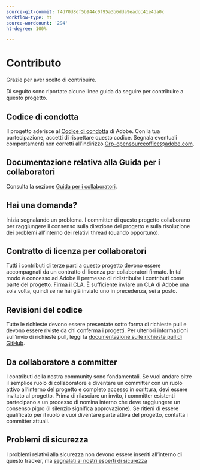 ```yaml
---
source-git-commit: f4d70d8df5b944c0f95a3b6dda9eadcc41e4da0c
workflow-type: ht
source-wordcount: '294'
ht-degree: 100%

---
```

# Contributo

Grazie per aver scelto di contribuire.

Di seguito sono riportate alcune linee guida da seguire per contribuire a questo progetto.

## Codice di condotta

Il progetto aderisce al [Codice di condotta](code-of-conduct.md) di Adobe. Con la tua partecipazione, accetti di rispettare questo codice. Segnala eventuali comportamenti non corretti all’indirizzo [Grp-opensourceoffice@adobe.com](mailto:Grp-opensourceoffice@adobe.com).

## Documentazione relativa alla Guida per i collaboratori

Consulta la sezione [Guida per i collaboratori](https://experienceleague.adobe.com/docs/contributor/contributor-guide/introduction.html?lang=it).

## Hai una domanda?

Inizia segnalando un problema. I committer di questo progetto collaborano per raggiungere il consenso sulla direzione del progetto e sulla risoluzione dei problemi all’interno dei relativi thread (quando opportuno).

## Contratto di licenza per collaboratori

Tutti i contributi di terze parti a questo progetto devono essere accompagnati da un contratto di licenza per collaboratori firmato. In tal modo è concesso ad Adobe il permesso di ridistribuire i contributi come parte del progetto. [Firma il CLA](http://opensource.adobe.com/cla.html). È sufficiente inviare un CLA di Adobe una sola volta, quindi se ne hai già inviato uno in precedenza, sei a posto.

## Revisioni del codice

Tutte le richieste devono essere presentate sotto forma di richieste pull e devono essere riviste da chi conferma i progetti. Per ulteriori informazioni sull’invio di richieste pull, leggi la [documentazione sulle richieste pull di GitHub](https://help.github.com/articles/about-pull-requests/).

<!--
Lastly, please follow the [pull request template](PULL_REQUEST_TEMPLATE.md) when
submitting a pull request!
-->

## Da collaboratore a committer

I contributi della nostra community sono fondamentali. Se vuoi andare oltre il semplice ruolo di collaboratore e diventare un committer con un ruolo attivo all’interno del progetto e completo accesso in scrittura, devi essere invitato al progetto. Prima di rilasciare un invito, i committer esistenti partecipano a un processo di nomina interno che deve raggiungere un consenso pigro (il silenzio significa approvazione). Se ritieni di essere qualificato per il ruolo e vuoi diventare parte attiva del progetto, contatta i committer attuali.

## Problemi di sicurezza

I problemi relativi alla sicurezza non devono essere inseriti all’interno di questo tracker, ma [segnalati ai nostri esperti di sicurezza](https://helpx.adobe.com/it/security/alertus.html)
